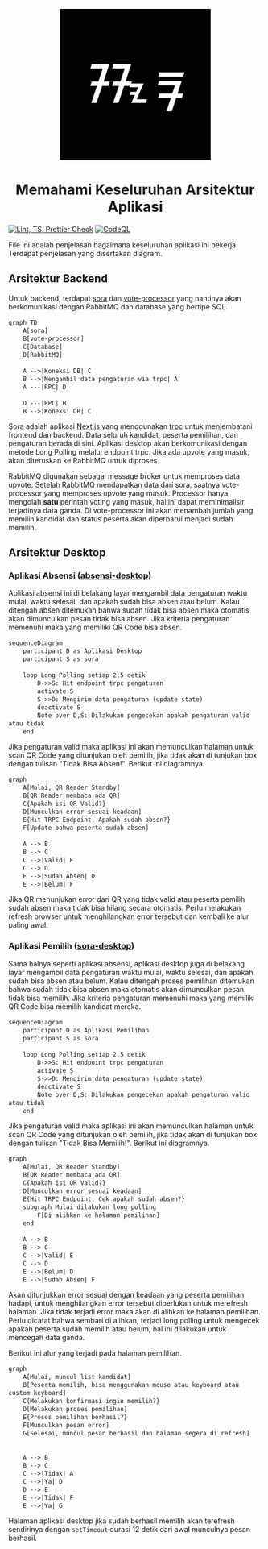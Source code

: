 <p align="center">
   <img width="300" height="300" src="./apps/sora/public/sora.png" />
   <h1 align="center">Memahami Keseluruhan Arsitektur Aplikasi</h1>
   
   [![Lint, TS, Prettier Check](https://github.com/reacto11mecha/sora/actions/workflows/ci.yml/badge.svg)](https://github.com/reacto11mecha/sora/actions/workflows/ci.yml) [![CodeQL](https://github.com/reacto11mecha/sora/actions/workflows/codeql.yml/badge.svg)](https://github.com/reacto11mecha/sora/actions/workflows/codeql.yml)
</p>

File ini adalah penjelasan bagaimana keseluruhan aplikasi ini bekerja. Terdapat penjelasan yang disertakan diagram.

## Arsitektur Backend

Untuk backend, terdapat [sora](./apps/sora/) dan [vote-processor](./apps/vote-processor/) yang nantinya akan berkomunikasi dengan RabbitMQ dan database yang bertipe SQL.

```mermaid
graph TD
    A[sora]
    B[vote-processor]
    C[Database]
    D[RabbitMQ]

    A -->|Koneksi DB| C
    B -->|Mengambil data pengaturan via trpc| A
    A ---|RPC| D

    D ---|RPC| B
    B -->|Koneksi DB| C
```

Sora adalah aplikasi [Next.js](https://nextjs.org/) yang menggunakan [trpc](https://trpc.io/) untuk menjembatani frontend dan backend. Data seluruh kandidat, peserta pemilihan, dan pengaturan berada di sini. Aplikasi desktop akan berkomunikasi dengan metode Long Polling melalui endpoint trpc. Jika ada upvote yang masuk, akan diteruskan ke RabbitMQ untuk diproses.

RabbitMQ digunakan sebagai message broker untuk memproses data upvote. Setelah RabbitMQ mendapatkan data dari sora, saatnya vote-processor yang memproses upvote yang masuk. Processor hanya mengolah **satu** perintah voting yang masuk, hal ini dapat meminimalisir terjadinya data ganda. Di vote-processor ini akan menambah jumlah yang memilih kandidat dan status peserta akan diperbarui menjadi sudah memilih.

## Arsitektur Desktop

### Aplikasi Absensi ([absensi-desktop](./apps/absensi-desktop/))

Aplikasi absensi ini di belakang layar mengambil data pengaturan waktu mulai, waktu selesai, dan apakah sudah bisa absen atau belum. Kalau ditengah absen ditemukan bahwa sudah tidak bisa absen maka otomatis akan dimunculkan pesan tidak bisa absen. Jika kriteria pengaturan memenuhi maka yang memiliki QR Code bisa absen.

```mermaid
sequenceDiagram
    participant D as Aplikasi Desktop
    participant S as sora

    loop Long Polling setiap 2,5 detik
        D->>S: Hit endpoint trpc pengaturan
        activate S
        S->>D: Mengirim data pengaturan (update state)
        deactivate S
        Note over D,S: Dilakukan pengecekan apakah pengaturan valid atau tidak
    end
```

Jika pengaturan valid maka aplikasi ini akan memunculkan halaman untuk scan QR Code yang ditunjukan oleh pemilih, jika tidak akan di tunjukan box dengan tulisan "Tidak Bisa Absen!". Berikut ini diagramnya.

```mermaid
graph
    A[Mulai, QR Reader Standby]
    B[QR Reader membaca ada QR]
    C{Apakah isi QR Valid?}
    D[Munculkan error sesuai keadaan]
    E{Hit TRPC Endpoint, Apakah sudah absen?}
    F[Update bahwa peserta sudah absen]

    A --> B
    B --> C
    C -->|Valid| E
    C --> D
    E -->|Sudah Absen| D
    E -->|Belum| F
```

Jika QR menunjukan error dari QR yang tidak valid atau peserta pemilih sudah absen maka tidak bisa hilang secara otomatis. Perlu melakukan refresh browser untuk menghilangkan error tersebut dan kembali ke alur paling awal.

### Aplikasi Pemilih ([sora-desktop](./apps/sora-desktop/))

Sama halnya seperti aplikasi absensi, aplikasi desktop juga di belakang layar mengambil data pengaturan waktu mulai, waktu selesai, dan apakah sudah bisa absen atau belum. Kalau ditengah proses pemilihan ditemukan bahwa sudah tidak bisa absen maka otomatis akan dimunculkan pesan tidak bisa memilih. Jika kriteria pengaturan memenuhi maka yang memiliki QR Code bisa memilih kandidat mereka.

```mermaid
sequenceDiagram
    participant D as Aplikasi Pemilihan
    participant S as sora

    loop Long Polling setiap 2,5 detik
        D->>S: Hit endpoint trpc pengaturan
        activate S
        S->>D: Mengirim data pengaturan (update state)
        deactivate S
        Note over D,S: Dilakukan pengecekan apakah pengaturan valid atau tidak
    end
```

Jika pengaturan valid maka aplikasi ini akan memunculkan halaman untuk scan QR Code yang ditunjukan oleh pemilih, jika tidak akan di tunjukan box dengan tulisan "Tidak Bisa Memilih!". Berikut ini diagramnya.

```mermaid
graph
    A[Mulai, QR Reader Standby]
    B[QR Reader membaca ada QR]
    C{Apakah isi QR Valid?}
    D[Munculkan error sesuai keadaan]
    E{Hit TRPC Endpoint, Cek apakah sudah absen?}
    subgraph Mulai dilakukan long polling
        F[Di alihkan ke halaman pemilihan]
    end

    A --> B
    B --> C
    C -->|Valid| E
    C --> D
    E -->|Belum| D
    E -->|Sudah Absen| F
```

Akan ditunjukkan error sesuai dengan keadaan yang peserta pemilihan hadapi, untuk menghilangkan error tersebut diperlukan untuk merefresh halaman. Jika tidak terjadi error maka akan di alihkan ke halaman pemilihan. Perlu dicatat bahwa sembari di alihkan, terjadi long polling untuk mengecek apakah peserta sudah memilih atau belum, hal ini dilakukan untuk mencegah data ganda.

Berikut ini alur yang terjadi pada halaman pemilihan.

```mermaid
graph
    A[Mulai, muncul list kandidat]
    B[Peserta memilih, bisa menggunakan mouse atau keyboard atau custom keyboard]
    C{Melakukan konfirmasi ingin memilih?}
    D[Melakukan proses pemilihan]
    E{Proses pemilihan berhasil?}
    F[Munculkan pesan error]
    G[Selesai, muncul pesan berhasil dan halaman segera di refresh]


    A --> B
    B --> C
    C -->|Tidak| A
    C -->|Ya| D
    D --> E
    E -->|Tidak| F
    E -->|Ya| G
```

Halaman aplikasi desktop jika sudah berhasil memilih akan terefresh sendirinya dengan `setTimeout` durasi 12 detik dari awal munculnya pesan berhasil.
